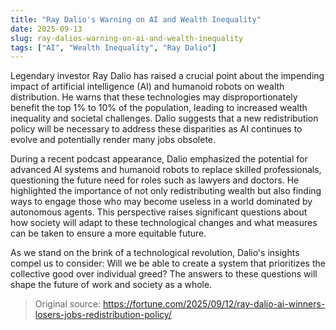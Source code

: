 ```yaml
---
title: "Ray Dalio's Warning on AI and Wealth Inequality"
date: 2025-09-13
slug: ray-dalios-warning-on-ai-and-wealth-inequality
tags: ["AI", "Wealth Inequality", "Ray Dalio"]
---
```


Legendary investor Ray Dalio has raised a crucial point about the impending impact of artificial intelligence (AI) and humanoid robots on wealth distribution. He warns that these technologies may disproportionately benefit the top 1% to 10% of the population, leading to increased wealth inequality and societal challenges. Dalio suggests that a new redistribution policy will be necessary to address these disparities as AI continues to evolve and potentially render many jobs obsolete.

During a recent podcast appearance, Dalio emphasized the potential for advanced AI systems and humanoid robots to replace skilled professionals, questioning the future need for roles such as lawyers and doctors. He highlighted the importance of not only redistributing wealth but also finding ways to engage those who may become useless in a world dominated by autonomous agents. This perspective raises significant questions about how society will adapt to these technological changes and what measures can be taken to ensure a more equitable future.

As we stand on the brink of a technological revolution, Dalio's insights compel us to consider: Will we be able to create a system that prioritizes the collective good over individual greed? The answers to these questions will shape the future of work and society as a whole.
> Original source: https://fortune.com/2025/09/12/ray-dalio-ai-winners-losers-jobs-redistribution-policy/